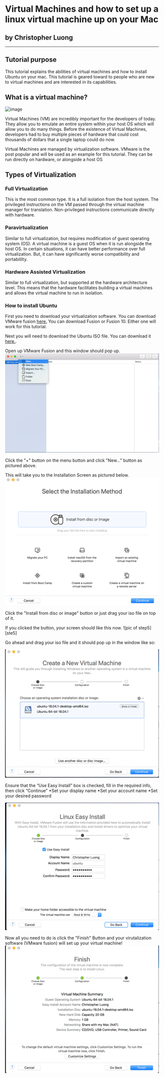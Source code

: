 # **Virtual Machines and how to set up a linux virtual machine up on your Mac**
## by Christopher Luong
---

## **Tutorial purpose**
This tutorial explains the abilities of virtual machines and how to install Ubuntu on your mac.
This tutorial is geared toward to people who are new to virtual machines and are interested in its capabilities.

## **What is a virtual machine?**
![image](https://cdn1.macworld.co.uk/cmsdata/features/3637265/how_to_install_linux_on_mac_thumb800.jpg)

Virtual Machines (VM) are incredibly important for the developers of today. They allow you to emulate an entire system within your host OS which will
allow you to do many things. Before the existence of Virtual Machines, developers had to buy multiple pieces of hardware that could cost thousands of dollars that
a single laptop could do now.

Virtual Machines are managed by virtualization software. VMware is the post popular and will be used as an example for this tutorial.
They can be run directly on hardware, or alongside a host OS

## **Types of Virtualization**

### Full Virtualization
This is the most common type. It is a full isolation from the host system.
The privileged instructions on the VM passed through the virtual machine manager for translation.
Non-privileged instructions communicate directly with hardware.

### **Paravirtualization**
Similar to full virtualization, but requires modification of guest operating system (OS). A virtual machine is a guest OS when it is run alongside the host OS.
In certain situations, it can have better performance over full virtualization. But, it can have significantly worse compatibility and portabililty.

### **Hardware Assisted Virtualization**
Similar to full virtualization, but supported at the hardware architecture level. This means that the hardware facilitates building a virtual machines and allows the virtual machine to run in isolation.

### How to install Ubuntu
First you need to download your virtualization software. You can download VMware fusion [here.](https://www.vmware.com/products/fusion/fusion-evaluation.html) You can download Fusion or Fusion 10. Either one will work for this tutorial.

Next you will need to download the Ubuntu ISO file. You can download it [here.](https://www.ubuntu.com/download/desktop).

Open up VMware Fusion and this window should pop up.
![pic of step3][step3]

[step3]:https://github.com/chrisluong12/Digital-Concept-Tutorial/blob/master/images/Step3.png

Click the "+" button on the menu button and click "New..." button as pictured above.

This will take you to the Installation Screen as pictured below.
![pic of step4][step4]

[step4]:https://github.com/chrisluong12/Digital-Concept-Tutorial/blob/master/images/Step4.png

Click the "Install from disc or image" button or just drag your iso file on top of it.

If you clicked the button, your screen should like this now.
![pic of step5][ste5]

[step5]:https://github.com/chrisluong12/Digital-Concept-Tutorial/blob/master/images/Step5.png

Go ahead and drag your iso file and it should pop up in the window like so:

![pic of step6][step6]

[step6]:https://github.com/chrisluong12/Digital-Concept-Tutorial/blob/master/images/Step6.png

Ensure that the “Use Easy Install” box is checked, fill in the required info, then click “Continue”
  *Set your display name
  *Set your account name
  *Set your desired password

![pic of step7][step7]

[step7]:https://github.com/chrisluong12/Digital-Concept-Tutorial/blob/master/images/Step7.png

Now all you need to do is click the "Finish" Button and your virutalization software (VMware fusion) will set up your virtual machine!
![pic of step8][step8]

[step8]:https://github.com/chrisluong12/Digital-Concept-Tutorial/blob/master/images/Step8.png






